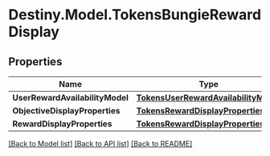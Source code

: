 # Destiny.Model.TokensBungieRewardDisplay

## Properties

Name | Type | Description | Notes
------------ | ------------- | ------------- | -------------
**UserRewardAvailabilityModel** | [**TokensUserRewardAvailabilityModel**](TokensUserRewardAvailabilityModel.md) |  | [optional] 
**ObjectiveDisplayProperties** | [**TokensRewardDisplayProperties**](TokensRewardDisplayProperties.md) |  | [optional] 
**RewardDisplayProperties** | [**TokensRewardDisplayProperties**](TokensRewardDisplayProperties.md) |  | [optional] 

[[Back to Model list]](../README.md#documentation-for-models) [[Back to API list]](../README.md#documentation-for-api-endpoints) [[Back to README]](../README.md)

